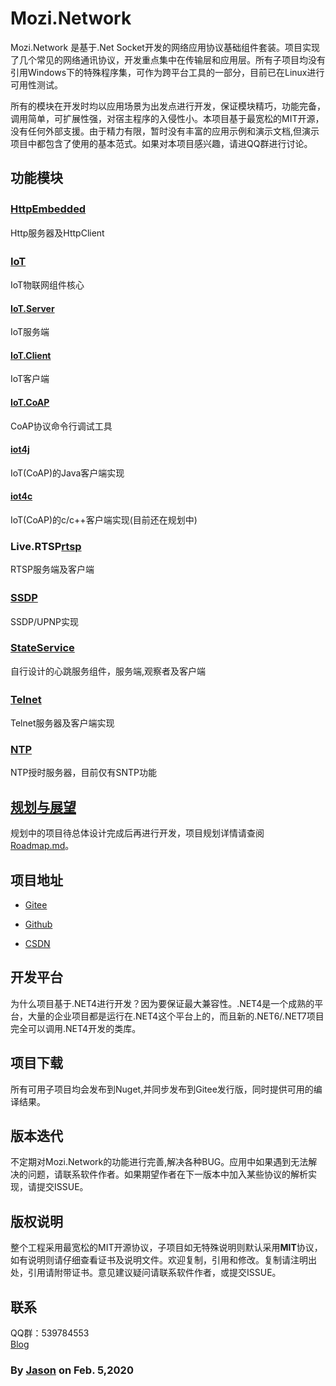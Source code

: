 # Mozi.Network

Mozi.Network 是基于.Net Socket开发的网络应用协议基础组件套装。项目实现了几个常见的网络通讯协议，开发重点集中在传输层和应用层。所有子项目均没有引用Windows下的特殊程序集，可作为跨平台工具的一部分，目前已在Linux进行可用性测试。


所有的模块在开发时均以应用场景为出发点进行开发，保证模块精巧，功能完备，调用简单，可扩展性强，对宿主程序的入侵性小。本项目基于最宽松的MIT开源，没有任何外部支援。由于精力有限，暂时没有丰富的应用示例和演示文档,但演示项目中都包含了使用的基本范式。如果对本项目感兴趣，请进QQ群进行讨论。

## 功能模块

### [HttpEmbedded][httpembedded]　　

Http服务器及HttpClient

### [IoT][iot]　　

IoT物联网组件核心

#### [IoT.Server][iotserver]

IoT服务端

#### [IoT.Client][iotclient]

IoT客户端

#### [IoT.CoAP][iotcoap]

CoAP协议命令行调试工具

#### [iot4j][iot4j]

IoT(CoAP)的Java客户端实现

#### [iot4c][iot4c]

IoT(CoAP)的c/c++客户端实现(目前还在规划中)

### Live.RTSP[rtsp]
RTSP服务端及客户端

### [SSDP][ssdp] 　　

SSDP/UPNP实现

### [StateService][stateservice]

自行设计的心跳服务组件，服务端,观察者及客户端

### [Telnet][telnet] 　　

Telnet服务器及客户端实现

### [NTP][ntp]

NTP授时服务器，目前仅有SNTP功能

## [规划与展望][roadmap]

规划中的项目待总体设计完成后再进行开发，项目规划详情请查阅 [Roadmap.md][roadmap]。

## 项目地址

- [Gitee][gitee]

- [Github][github]

- [CSDN][codechina]

## 开发平台
为什么项目基于.NET4进行开发？因为要保证最大兼容性。.NET4是一个成熟的平台，大量的企业项目都是运行在.NET4这个平台上的，而且新的.NET6/.NET7项目完全可以调用.NET4开发的类库。

## 项目下载

所有可用子项目均会发布到Nuget,并同步发布到Gitee发行版，同时提供可用的编译结果。

## 版本迭代

不定期对Mozi.Network的功能进行完善,解决各种BUG。应用中如果遇到无法解决的问题，请联系软件作者。如果期望作者在下一版本中加入某些协议的解析实现，请提交ISSUE。

## 版权说明

整个工程采用最宽松的MIT开源协议，子项目如无特殊说明则默认采用**MIT**协议，如有说明则请仔细查看证书及说明文件。欢迎复制，引用和修改。复制请注明出处，引用请附带证书。意见建议疑问请联系软件作者，或提交ISSUE。

## 联系

QQ群：539784553	
[Blog][blog]

### By [Jason][1] on Feb. 5,2020

[1]:mailto:brotherqian@163.com
[gitee]:https://gitee.com/myui_admin/mozi.git
[github]:https://github.com/MoziCoder/Mozi.HttpEmbedded.git
[codechina]:https://codechina.csdn.net/mozi/mozi.httpembedded.git
[httpembedded]:./Mozi.HttpEmbedded
[ssdp]:./Mozi.SSDP
[stateservice]:./Mozi.StateService
[telnet]:./Mozi.Telnet
[ntp]:./Mozi.NTP
[iot]:./Mozi.IoT
[iot4j]:https://gitee.com/myui/mozi.iot4j
[iot4c]:https://gitee.com/myui/iot4c
[iotserver]:./Mozi.IoT.Server
[iotclient]:./Mozi.IoT.Client
[iotcoap]:./Mozi.IoT.CoAP
[roadmap]:./RoadMap.md
[rtsp]:./Mozi.Live
[blog]:https://blog.csdn.net/wangchixiao